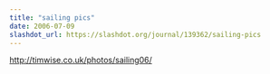 ```yaml
---
title: "sailing pics"
date: 2006-07-09
slashdot_url: https://slashdot.org/journal/139362/sailing-pics
---
```


<p><a href="http://timwise.co.uk/photos/sailing06/">http://timwise.co.uk/photos/sailing06/</a></p>

